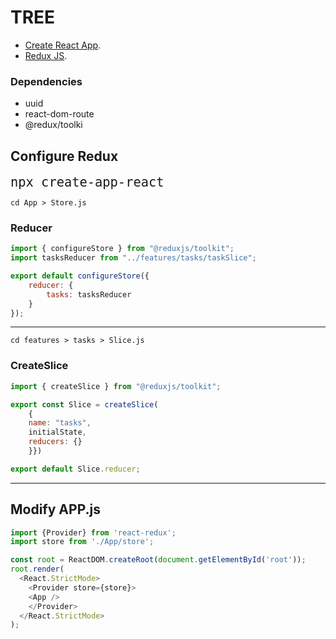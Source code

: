 # TREE

* [Create React App](https://github.com/facebook/create-react-app).
* [Redux JS](https://redux.js.org/).

### Dependencies
* uuid
* react-dom-route
* @redux/toolki

## Configure Redux

<font size="5"> `npx create-app-react`</font>

```
cd App > Store.js
```
### Reducer
```js
import { configureStore } from "@reduxjs/toolkit";
import tasksReducer from "../features/tasks/taskSlice";

export default configureStore({ 
    reducer: {
        tasks: tasksReducer
    }
});
```

---

```
cd features > tasks > Slice.js
```
### CreateSlice
```javascript
import { createSlice } from "@reduxjs/toolkit";

export const Slice = createSlice(
    {
    name: "tasks",
    initialState,
    reducers: {}
    }})

export default Slice.reducer;
```
---
## Modify APP.js
```javascript
import {Provider} from 'react-redux';
import store from './App/store';

const root = ReactDOM.createRoot(document.getElementById('root'));
root.render(
  <React.StrictMode>
    <Provider store={store}>
    <App />
    </Provider>
  </React.StrictMode>
);
```
